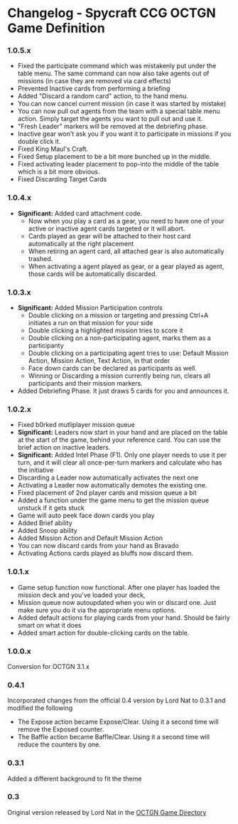 Changelog - Spycraft CCG OCTGN Game Definition
===============================================

### 1.0.5.x

* Fixed the participate command which was mistakenly put under the table menu. The same command can now also take agents out of missions (in case they are removed via card effects)
* Prevented Inactive cards from performing a briefing
* Added "Discard a random card" action, to the hand menu.
* You can now cancel current mission (in case it was started by mistake)
* You can now pull out agents from the team with a special table menu action. Simply target the agents you want to pull out and use it.
* "Fresh Leader" markers will be removed at the debriefing phase.
* Inactive gear won't ask you if you want it to participate in missions if you double click it.
* Fixed King Maul's Craft.
* Fixed Setup placement to be a bit more bunched up in the middle.
* Fixed activating leader placement to pop-into the middle of the table which is a bit more obvious.
* Fixed Discarding Target Cards

### 1.0.4.x

* **Significant:** Added card attachment code. 
  * Now when you play a card as a gear, you need to have one of your active or inactive agent cards targeted or it will abort. 
  * Cards played as gear will be attached to their host card automatically at the right placement
  * When retiring an agent card, all attached gear is also automatically trashed.
  * When activating a agent played as gear, or a gear played as agent, those cards will be automatically discarded.

### 1.0.3.x

* **Significant:** Added Mission Participation controls
  * Double clicking on a mission or targeting and pressing Ctrl+A initiates a run on that mission for your side
  * Double clicking a highlighted mission tries to score it
  * Double clicking on a non-participating agent, marks them as a participanty
  * Double clicking on a participating agent tries to use: Default Mission Action, Mission Action, Text Action, in that order
  * Face down cards can be declared as participants as well.
  * Winning or Discarding a mission currently being run, clears all participants and their mission markers.
* Added Debriefing Phase. It just draws 5 cards for you and announces it.


### 1.0.2.x

* Fixed b0rked mutliplayer mission queue
* **Significant:** Leaders now start in your hand and are placed on the table at the start of the game, behind your reference card. You can use the brief action on inactive leaders.
* **Significant:** Added Intel Phase (F1). Only one player needs to use it per turn, and it will clear all once-per-turn markers and calculate who has the initiative
* Discarding a Leader now automatically activates the next one
* Activating a Leader now automatically demotes the existing one.
* Fixed placement of 2nd player cards and mission queue a bit
* Added a function under the game menu to get the mission queue unstuck if it gets stuck
* Game will auto peek face down cards you play
* Added Brief ability 
* Added Snoop ability
* Added Mission Action and Default Mission Action
* You can now discard cards from your hand as Bravado
* Activating Actions cards played as bluffs now discard them.


### 1.0.1.x

* Game setup function now functional. After one player has loaded the mission deck and you've loaded your deck, 
* Mission queue now autoupdated when you win or discard one. Just make sure you do it via the appropriate menu options.
* Added default actions for playing cards from your hand. Should be fairly smart on what it does
* Added smart action for double-clicking cards on the table.

### 1.0.0.x

Conversion for OCTGN 3.1.x

### 0.4.1

Incorporated changes from the official 0.4 version by Lord Nat to 0.3.1 and modified the following

  * The Expose action became Expose/Clear. Using it a second time will remove the Exposed counter.
  * The Baffle action became Baffle/Clear. Using it a second time will reduce the counters by one.

### 0.3.1

Added a different background to fit the theme

### 0.3

Original version released by Lord Nat in the [OCTGN Game Directory](http://octgn.gamersjudgement.com/viewtopic.php?f=44&t=262)